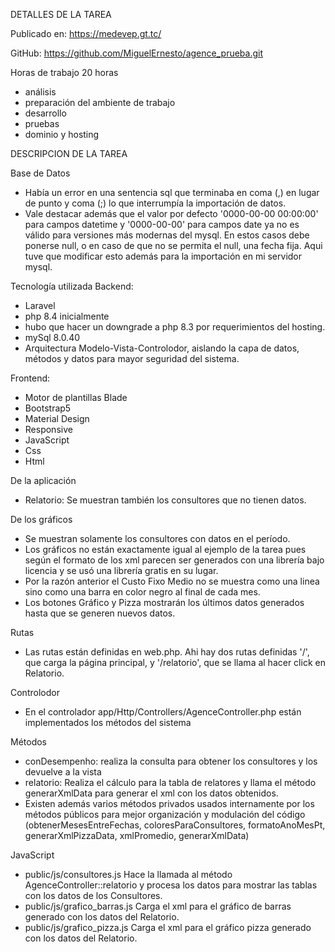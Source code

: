 DETALLES DE LA TAREA

Publicado en: https://medevep.gt.tc/

GitHub: https://github.com/MiguelErnesto/agence_prueba.git

Horas de trabajo 20 horas
- análisis
- preparación del ambiente de trabajo
- desarrollo
- pruebas
- dominio y hosting


DESCRIPCION DE LA TAREA

Base de Datos
- Había un error en una sentencia sql que terminaba en coma (,) en lugar de punto y coma (;) lo que interrumpía la importación de datos.
- Vale destacar además que el valor por defecto '0000-00-00 00:00:00' para campos datetime y '0000-00-00' para campos date ya no es válido para versiones más modernas del mysql. En estos casos debe ponerse null, o en caso de que no se permita el null, una fecha fija. Aqui tuve que modificar esto además para la importación en mi servidor mysql.

Tecnología utilizada
Backend: 
- Laravel 
- php 8.4 inicialmente
- hubo que hacer un downgrade a php 8.3 por requerimientos del hosting.
- mySql 8.0.40
- Arquitectura Modelo-Vista-Controlodor, aislando la capa de datos, métodos y datos para mayor seguridad del sistema.
 
Frontend:
- Motor de plantillas Blade
- Bootstrap5
- Material Design
- Responsive
- JavaScript
- Css
- Html
 
De la aplicación
- Relatorio: Se muestran también los consultores que no tienen datos.

De los gráficos
- Se muestran solamente los consultores con datos en el período.
- Los gráficos no están exactamente igual al ejemplo de la tarea pues según el formato de los xml parecen ser generados con una librería bajo licencia y se usó una librería gratis en su lugar.
- Por la razón anterior el Custo Fixo Medio no se muestra como una linea sino como una barra en color negro al final de cada mes.
- Los botones Gráfico y Pizza mostrarán los últimos datos generados hasta que se generen nuevos datos.

Rutas
- Las rutas están definidas en web.php. Ahi hay dos rutas definidas '/', que carga la página principal, y '/relatorio', que se llama al hacer click en Relatorio.

Controlodor
- En el controlador app/Http/Controllers/AgenceController.php están implementados los métodos del sistema

 Métodos
 - conDesempenho: realiza la consulta para obtener los consultores y los devuelve a la vista 
 - relatorio: Realiza el cálculo para la tabla de relatores y llama el método generarXmlData para generar el xml con los datos obtenidos.
 -  Existen además varios métodos privados usados internamente por los métodos públicos para mejor organización y modulación del código (obtenerMesesEntreFechas, coloresParaConsultores, formatoAnoMesPt, generarXmlPizzaData, xmlPromedio, generarXmlData)

 JavaScript
 - public/js/consultores.js Hace la llamada al método AgenceController::relatorio y procesa los datos para mostrar las tablas con los datos de los Consultores.
 - public/js/grafico_barras.js Carga el xml para el gráfico de barras generado con los datos del Relatorio.
 - public/js/grafico_pizza.js  Carga el xml para el gráfico pizza generado con los datos del Relatorio.